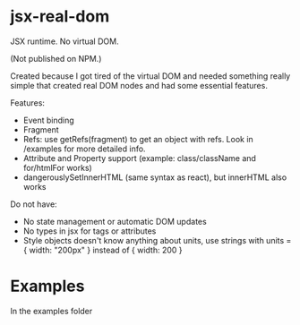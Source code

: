 # jsx-real-dom

JSX runtime. No virtual DOM.

(Not published on NPM.)

Created because I got tired of the virtual DOM and needed something really simple that created real DOM nodes and had some essential features.

Features:

-   Event binding
-   Fragment
-   Refs: use getRefs(fragment) to get an object with refs. Look in /examples for more detailed info.
-   Attribute and Property support (example: class/className and for/htmlFor works)
-   dangerouslySetInnerHTML (same syntax as react), but innerHTML also works

Do not have:

-   No state management or automatic DOM updates
-   No types in jsx for tags or attributes
-   Style objects doesn't know anything about units, use strings with units = { width: "200px" } instead of { width: 200 }

# Examples

In the examples folder
